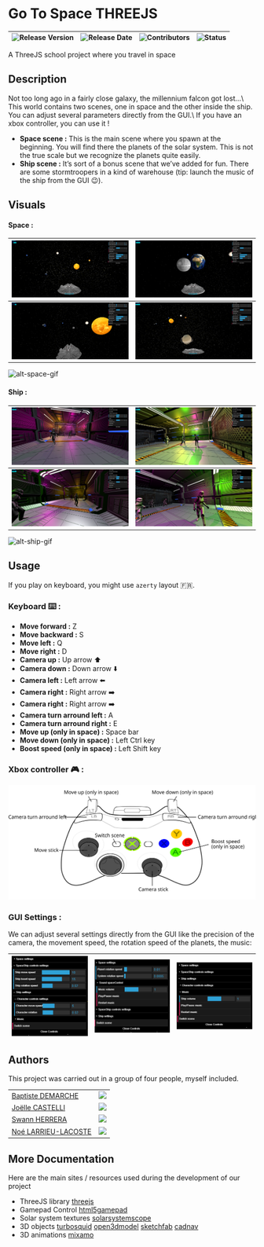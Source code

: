 # Go To Space THREEJS

| ![Release Version](https://img.shields.io/github/v/release/Nouuu/Go_to_space-THREEJS) | ![Release Date](https://img.shields.io/github/release-date/Nouuu/Go_to_space-THREEJS) | ![Contributors](https://img.shields.io/github/contributors/Nouuu/Go_to_space-THREEJS) | ![Status](https://img.shields.io/badge/Status-ended-red) |
|:-------------------------------------------------------------------------------------:|:-------------------------------------------------------------------------------------:|:-------------------------------------------------------------------------------------:|:--------------------------------------------------------:|


A ThreeJS school project where you travel in space

## Description

Not too long ago in a fairly close galaxy, the millennium falcon got
lost...\ This world contains two scenes, one in space and the other
inside the ship. You can adjust several parameters directly from the
GUI.\ If you have an xbox controller, you can use it !


- **Space scene :** This is the main scene where you spawn at the
  beginning. You will find there the planets of the solar system. This
  is not the true scale but we recognize the planets quite easily.
- **Ship scene :** It’s sort of a bonus scene that we’ve added for fun.
  There are some stormtroopers in a kind of warehouse (tip: launch the
  music of the ship from the GUI :wink:).

## Visuals

#### Space :

| ![alt-space-02](pictures/space_02.png) | ![alt-space-03](pictures/space_03.png) |
|:--------------------------------------:|:--------------------------------------:|
| ![alt-space-04](pictures/space_04.png) | ![alt-space-05](pictures/space_05.png) |

![alt-space-gif](pictures/space.gif)

#### Ship :

| ![alt-ship-02](pictures/ship_02.png) | ![alt-ship-03](pictures/ship_03.jpg) |
|:------------------------------------:|:------------------------------------:|
| ![alt-ship-04](pictures/ship_04.png) | ![alt-ship-01](pictures/ship_01.png) |

![alt-ship-gif](pictures/ship.gif)

## Usage

If you play on keyboard, you might use `azerty` layout :fr:.

### Keyboard :keyboard: :

- **Move forward :** Z
- **Move backward :** S
- **Move left :** Q
- **Move right :** D
- **Camera up :** Up arrow :arrow_up:
- **Camera down :** Down arrow :arrow_down:
- **Camera left :** Left arrow :arrow_left:
- **Camera right :** Right arrow :arrow_right:
- **Camera right :** Right arrow :arrow_right:
- **Camera turn arround left :** A
- **Camera turn arround right :** E
- **Move up (only in space) :** Space bar
- **Move down (only in space) :** Left Ctrl key
- **Boost speed (only in space) :** Left Shift key

### Xbox controller :video_game: :

![](pictures/360_controller.svg)

### GUI Settings :

We can adjust several settings directly from the GUI like the precision
of the camera, the movement speed, the rotation speed of the planets,
the music:

| ![](pictures/gui_controls.png) | ![](pictures/gui_space.png) | ![](pictures/gui_ship_music.png) |
|:------------------------------:|:---------------------------:|:--------------------------------:|


## Authors

This project was carried out in a group of four people, myself included.

|                                                      |                                                             |
|:-----------------------------------------------------|:-----------------------------------------------------------:|
| [Baptiste DEMARCHE](https://github.com/batmine3)     |    ![](https://img.shields.io/github/followers/batmine3)    |
| [Joëlle CASTELLI](https://github.com/JoelleCastelli) | ![](https://img.shields.io/github/followers/JoelleCastelli) |
| [Swann HERRERA](https://github.com/SwannHERRERA)     |  ![](https://img.shields.io/github/followers/SwannHERRERA)  |
| [Noé LARRIEU-LACOSTE](https://github.com/Nouuu)      |     ![](https://img.shields.io/github/followers/Nouuu)      |

## More Documentation

Here are the main sites / resources used during the development of our
project

- ThreeJS library [threejs](https://threejs.org/)
- Gamepad Control [html5gamepad](https://html5gamepad.com/)
- Solar system textures
  [solarsystemscope](https://www.solarsystemscope.com/textures/)
- 3D objects
  [turbosquid](https://www.turbosquid.com/Search/3D-Models/free/fbx)
  [open3dmodel](https://open3dmodel.com/3d-models/dae)
  [sketchfab](https://sketchfab.com/tags/fbx)
  [cadnav](http://www.cadnav.com/3d-models/sort-21.html)
- 3D animations [mixamo](https://www.mixamo.com/)

